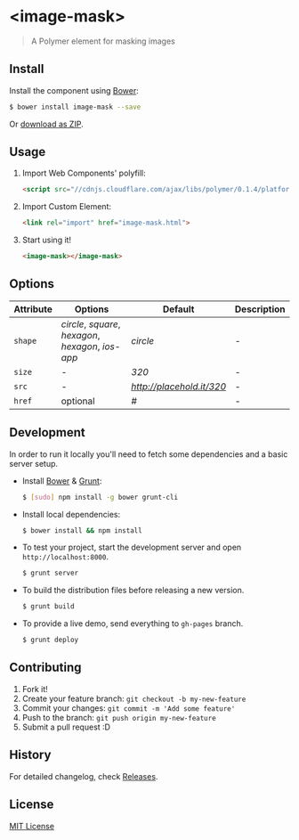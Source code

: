 # &lt;image-mask&gt;

> A Polymer element for masking images


## Install

Install the component using [Bower](http://bower.io/):

```sh
$ bower install image-mask --save
```

Or [download as ZIP](https://github.com/hejty/image-mask/archive/master.zip).

## Usage

1. Import Web Components' polyfill:

    ```html
    <script src="//cdnjs.cloudflare.com/ajax/libs/polymer/0.1.4/platform.js"></script>
    ```

2. Import Custom Element:

    ```html
    <link rel="import" href="image-mask.html">
    ```

3. Start using it!

    ```html
    <image-mask></image-mask>
    ```

## Options

Attribute       | Options                                               | Default                       | Description
---             | ---                                                   | ---                           | ---
`shape`         | *circle*, *square*, *hexagon*, *hexagon*, *ios-app*   | *circle*                      | -
`size`          | -                                                     | *320*                         | -
`src`           | -                                                     | *http://placehold.it/320*     | -
`href`          | optional                                              | *#*                           | -


## Development

In order to run it locally you'll need to fetch some dependencies and a basic server setup.

* Install [Bower](http://bower.io/) & [Grunt](http://gruntjs.com/):

    ```sh
    $ [sudo] npm install -g bower grunt-cli
    ```

* Install local dependencies:

    ```sh
    $ bower install && npm install
    ```

* To test your project, start the development server and open `http://localhost:8000`.

    ```sh
    $ grunt server
    ```

* To build the distribution files before releasing a new version.

    ```sh
    $ grunt build
    ```

* To provide a live demo, send everything to `gh-pages` branch.

    ```sh
    $ grunt deploy
    ```

## Contributing

1. Fork it!
2. Create your feature branch: `git checkout -b my-new-feature`
3. Commit your changes: `git commit -m 'Add some feature'`
4. Push to the branch: `git push origin my-new-feature`
5. Submit a pull request :D

## History

For detailed changelog, check [Releases](https://github.com/hejty/image-mask/releases).

## License

[MIT License](http://opensource.org/licenses/MIT)
